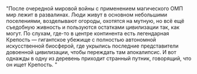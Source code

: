 "После очередной мировой войны с применением магического ОМП мир лежит в развалинах. Люди живут в основном небольшими поселениями, возделывают огороды, охотятся на мутную, но всё ещё съедобную живность и пользуются остатками цивилизации так, как могут. По слухам, где-то в центре континента есть легендарная Крепость — гигантское убежище с полностью автономной искусственной биосферой, где укрылись последние представители довоенной цивилизации, чтобы переждать там апокалипсис. И вот однажды в одну из деревень приходит странный путник, говорящий, что он ищет Крепость. "
